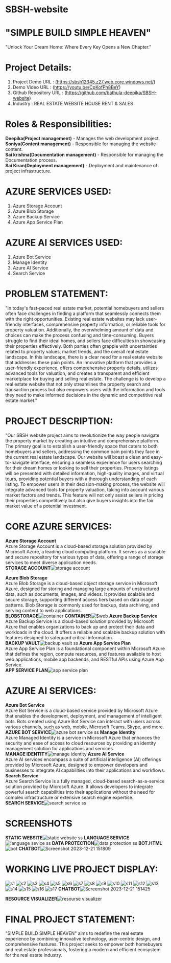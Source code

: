 # SBSH-website
# "SIMPLE BUILD SIMPLE HEAVEN"
"Unlock Your Dream Home: Where Every Key Opens a New Chapter."

# Project Details:
  1. Project Demo URL : (https://sbsh12345.z27.web.core.windows.net/)
  1. Demo Video URL : (https://youtu.be/CpKofPh8BeY)
  1. Github Repository URL : (https://github.com/bathula-deepika/SBSH-website)
  1. Industry : REAL ESTATE WEBSITE HOUSE RENT & SALES

# Roles & Responsibilities:
**Deepika(Project management)** - Manages the web development project.<br>
**Soniya(Content management)** - Responsible for managing the website content.<br>
**Sai krishna(Documentation management)** - Responsible for managing the Documentation process.<br>
**Sai Kiran(Deployment management)** - Deployment and maintenance of project infrastructure.<br>

# AZURE SERVICES USED:
1. Azure Storage Account
2. Azure Blob Storage
3. Azure Backup Service
4. Azure App Service Plan

# AZURE AI SERVICES USED:
1. Azure Bot Service
2. Manage Identity
3. Azure AI Service
4. Search Service

# PROBLEM STATEMENT:
"In today's fast-paced real estate market, potential homebuyers and sellers often face challenges in finding a platform that seamlessly connects them with the right opportunities. Existing real estate websites may lack user-friendly interfaces, comprehensive property information, or reliable tools for property valuation. Additionally, the overwhelming amount of data and choices can make the process confusing and time-consuming.
Buyers struggle to find their ideal homes, and sellers face difficulties in showcasing their properties effectively. Both parties often grapple with uncertainties related to property values, market trends, and the overall real estate landscape.
In this landscape, there is a clear need for a real estate website that addresses these pain points. An innovative platform that provides a user-friendly experience, offers comprehensive property details, utilizes advanced tools for valuation, and creates a transparent and efficient marketplace for buying and selling real estate.
The challenge is to develop a real estate website that not only streamlines the property search and transaction process but also empowers users with the information and tools they need to make informed decisions in the dynamic and competitive real estate market."

# PROJECT DESCRIPTION:
"Our SBSH website project aims to revolutionize the way people navigate the property market by creating an intuitive and comprehensive platform. The primary goal is to establish a user-friendly space that caters to both homebuyers and sellers, addressing the common pain points they face in the current real estate landscape.
Our website will boast a clean and easy-to-navigate interface, ensuring a seamless experience for users searching for their dream homes or looking to sell their properties. Property listings will be presented with detailed information, high-quality images, and virtual tours, providing potential buyers with a thorough understanding of each listing.
To empower users in their decision-making process, the website will integrate advanced tools for property valuation, taking into account various market factors and trends. This feature will not only assist sellers in pricing their properties competitively but also give buyers insights into the fair market value of a potential investment.

# CORE AZURE SERVICES:
**Azure Storage Account**<br>
Azure Storage Account is a cloud-based storage solution provided by Microsoft Azure, a leading cloud computing platform. It serves as a scalable and secure repository for various types of data, offering a range of storage services to meet diverse application needs.<br>
**STORAGE ACCOUNT**![storage account](https://github.com/bathula-deepika/SBSH-website/assets/151847629/ba5f11a5-dcac-4f6f-8606-0c6eeaa9073a)

**Azure Blob Storage**<br>
 Azure Blob Storage is a cloud-based object storage service in Microsoft Azure, designed for storing and managing large amounts of unstructured data, such as documents, images, and videos. It provides scalable and secure storage, supporting different access tiers based on data usage patterns. Blob Storage is commonly used for backup, data archiving, and serving content to web applications.<br>
 **BLOBSTORAGE**![container](https://github.com/bathula-deepika/SBSH-website/assets/151847629/ad9b9c9c-44ee-4d0e-8a04-2f77debba83d)
 **CONTAINER**![$web](https://github.com/bathula-deepika/SBSH-website/assets/152024848/45af2293-f489-438a-a62a-538936691447)
**Azure Backup Service**<br>
Azure Backup Service is a cloud-based solution provided by Microsoft Azure that enables organizations to back up and protect their data and workloads in the cloud. It offers a reliable and scalable backup solution with features designed to safeguard critical information.<br>
**BACKUP VAULT**![backup vault ss](https://github.com/bathula-deepika/SBSH-website/assets/152024848/9755c46a-b9d6-49a3-8e71-c9febb99ffcc)
**Azure App Service Plan**<br>
Azure App Service Plan is a foundational component within Microsoft Azure that defines the region, compute resources, and features available to host web applications, mobile app backends, and RESTful APIs using Azure App Service.<br>
**APP SERVICE PLAN**![app service plan](https://github.com/bathula-deepika/SBSH-website/assets/152024848/05e441bf-44bf-4257-89d6-c285e3ad1041)

# AZURE AI SERVICES:
**Azure Bot Service**<br>
Azure Bot Service is a cloud-based service provided by Microsoft Azure that enables the development, deployment, and management of intelligent bots. Bots created using Azure Bot Service can interact with users across various channels, such as web, mobile, Microsoft Teams, Skype, and more.<br>
**AZURE BOT SERVICE**![azure bot service ss](https://github.com/bathula-deepika/SBSH-website/assets/152024848/be8a230d-29fb-425e-88a7-3a79e9d9c317)
**Manage Identity**<br>
Azure Managed Identity is a service in Microsoft Azure that enhances the security and ease of access to cloud resources by providing an identity management solution for applications and services.<br>
**MANAGE IDENTITY**![manage identity](https://github.com/bathula-deepika/SBSH-website/assets/152024848/7b6c12dd-732d-4769-9f83-d5954fa3b54a)
**Azure AI Service**<br>
Azure AI services encompass a suite of artificial intelligence (AI) offerings provided by Microsoft Azure, designed to empower developers and businesses to integrate AI capabilities into their applications and workflows.<br>
**Search Service**<br>
Azure Search Service is a fully managed, cloud-based search-as-a-service solution provided by Microsoft Azure. It allows developers to integrate powerful search capabilities into their applications without the need for complex infrastructure or extensive search engine expertise.<br>
**SEARCH SERVICE**![search service ss](https://github.com/bathula-deepika/SBSH-website/assets/152024848/03425672-763c-419b-906d-9ac8f3250fac)

# SCREENSHOTS
**STATIC WEBSITE**![static website ss](https://github.com/bathula-deepika/SBSH-website/assets/152024848/6e86e1ac-b20b-4786-aea9-e2197b0ef072)
**LANGUAGE SERVICE**![language sevice ss](https://github.com/bathula-deepika/SBSH-website/assets/152024848/7e8dc97b-187c-4f1f-861b-72d827df37d3)
**DATA PROTECTION**![data protection ss](https://github.com/bathula-deepika/SBSH-website/assets/152024848/64bee726-6b86-4341-bc46-54297533c79a)
**BOT.HTML**![bot](https://github.com/bathula-deepika/SBSH-website/assets/152024848/1ff4de0b-7c1a-4e9e-9270-c9c015b58a18)
**CHATBOT**![Screenshot 2023-12-21 151809](https://github.com/bathula-deepika/SBSH-website/assets/152024848/158ec500-cb9c-4fd5-ac17-895c63ef84a0)

# WORKING LIVE PROJECT DISPLAY:
![s1](https://github.com/bathula-deepika/SBSH-website/assets/152024848/c3e5c260-123f-4308-a566-2d5b4c531d07)
![s2](https://github.com/bathula-deepika/SBSH-website/assets/152024848/33bfdd2e-fb31-4c0c-8cbc-ac2e10d462fc)
![s3](https://github.com/bathula-deepika/SBSH-website/assets/152024848/fa9fd37f-deb2-4dc9-b867-c90fab10d3e4)
![s4](https://github.com/bathula-deepika/SBSH-website/assets/152024848/c8fe7f9b-1906-4782-bdaa-7a189fc50da0)
![s5](https://github.com/bathula-deepika/SBSH-website/assets/152024848/121d93ad-4ecd-4b6f-84a3-f6d3572daf25)
![s6](https://github.com/bathula-deepika/SBSH-website/assets/152024848/563e257e-6c14-489c-92c1-3f50a2731b97)
![s7](https://github.com/bathula-deepika/SBSH-website/assets/152024848/9baa1ae0-fc59-41bc-b987-c119066a9c22)
![s8](https://github.com/bathula-deepika/SBSH-website/assets/152024848/6b8aa9ed-4e3e-4f43-b533-67b1e4afefd3)
![s9](https://github.com/bathula-deepika/SBSH-website/assets/152024848/be2ba8b1-874e-4fca-bc20-f93ebf691380)
![s10](https://github.com/bathula-deepika/SBSH-website/assets/152024848/6bad673d-dc01-451b-b639-4f7852805c22)
![s11](https://github.com/bathula-deepika/SBSH-website/assets/152024848/5a31532d-0750-475c-be7b-b79d35905a69)
![s12](https://github.com/bathula-deepika/SBSH-website/assets/152024848/6848c1c3-2a58-4541-b411-b522278cfe34)
![s13](https://github.com/bathula-deepika/SBSH-website/assets/152024848/6c34d59b-bee3-426d-a221-d6012fe6e856)
![s14](https://github.com/bathula-deepika/SBSH-website/assets/152024848/27f410c0-b70c-402f-b69c-265344da4c98)
![s15](https://github.com/bathula-deepika/SBSH-website/assets/152024848/5612772d-dbf7-48f9-8ba1-a5b6a0493bf4)
![s16](https://github.com/bathula-deepika/SBSH-website/assets/152024848/e8cc1df4-fe0c-4f47-9dda-91f865ab3daf)
![s17](https://github.com/bathula-deepika/SBSH-website/assets/152024848/3f77a142-3ad4-42c7-939c-a4fdeb4864fc)
**CHATBOT**![Screenshot 2023-12-21 151425](https://github.com/bathula-deepika/SBSH-website/assets/152024848/fb3914b8-8f16-444a-bfa2-a6044276e481)


**RESOURCE VISUALIZER**![resourse visualizer](https://github.com/bathula-deepika/SBSH-website/assets/152024848/121b5197-6cb7-4f54-bb99-fd602bde91ca)
# FINAL PROJECT STATEMENT:
"SIMPLE BUILD SIMPLE HEAVEN" aims to redefine the real estate experience by combining innovative technology, user-centric design, and comprehensive features. This project seeks to empower both homebuyers and real estate professionals, fostering a modern and efficient ecosystem for the real estate industry.
